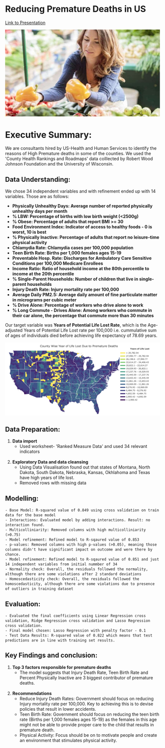 # Reducing Premature Deaths in US
[Link to Presentation]('https://docs.google.com/presentation/d/1VP237iQAoBrCczTcGiwCsrGcVjA3keql/edit#slide=id.p1')

<img src="images/image-1.jpg">

# Executive Summary:
We are consultants hired by US-Health and Human Services to identify the reasons of High Premature deaths in some of the counties. We used the 'County Health Rankings and Roadmaps' data colllected by Robert Wood Johnson Foundation and the University of Wisconsin.


## Data Understanding:
We chose 34 independent variables and with refinement ended up with 14 variables. Those are as follows:
* **Physically Unhealthy Days: Average number of reported physically unhealthy days per month**
* **% LBW: Percentage of births with low birth weight (<2500g)**
* **% Obese: Percentage of adults that report BMI >= 30**
* **Food Environment Index: Indicator of access to healthy foods - 0 is worst, 10 is best**
* **% Physically Inactive: Percentage of adults that report no leisure-time physical activity**
* **Chlamydia Rate: Chlamydia cases per 100,000 population**
* **Teen Birth Rate: Births per 1,000 females ages 15-19**
* **Preventable Hosp. Rate: Discharges for Ambulatory Care Sensitive Conditions per 100,000 Medicare Enrollees**
* **Income Ratio: Ratio of household income at the 80th percentile to income at the 20th percentile**
* **% Single-Parent Households: Number of children that live in single-parent households**
* **Injury Death Rate: Injury mortality rate per 100,000**
* **Average Daily PM2.5: Average daily amount of fine particulate matter in micrograms per cubic meter**
* **% Drive Alone: Percentage of workers who drive alone to work**
* **% Long Commute - Drives Alone: Among workers who commute in their car alone, the percentage that commute more than 30 minutes**

Our target variable was **Years of Potential Life Lost Rate**, which is the Age-adjusted Years of Potential Life Lost rate per 100,000 i.e. cummulative sum of ages of individuals died before achieving life expectancy of 78.69 years.

<img src="images/image-2.png">

## Data Preparation:
1. **Data import**  
    - Used worksheet- 'Ranked Measure Data' and used 34 relevant indicators
<br><br>
2. **Exploratory Data and data cleansing**  
    - Using Data Visualisation found out that states of Montana, North Dakota, South Dakota, Nebraska, Kansas, Okhlahoma and Texas have high years of life lost.
    - Removed rows with missing data

## Modelling:
    - Base Model: R-squared value of 0.849 using cross validation on train data for the base model
    - Interactions: Evaluated model by adding interactions. Result: no interaction found.
    - Multicolliniarity: Removed columns with high multicolliniarity (>0.75)
    - Model refinement: Refined model to R-sqaured value of 0.853
    - p-values: Removed columns with high p-values (>0.05), meaning those columns didn't have significant impact on outcome and were there by chance.
    - Model refinement: Refined model to R-sqaured value of 0.851 and just 14 independent variables from initial nummber of 34
    - Normality check: Overall, the residuals followed the normality, although there are some violations after 2 standard deviations
    - Homoscedasticity check: Overall, the residuals followed the homoscedasticity, although there are some violations due to presence of outliers in training dataset

## Evaluation:
    - Evaluated the final coefficients using Linear Regression cross validation, Ridge Regression cross validation and Lasso Regression cross validation.
    - Final model chosen: Lasso Regression with penalty factor - 0.1
    - Test Data Results: R-squared value of 0.822 which means that test predictions are in line with training set results.

## Key Findings and conclusion:

1. **Top 3 factors responsible for premature deaths**
    - The model suggests that Injury Death Rate, Teen Birth Rate and Percent Physically Inactive are 3 biggest contributor of premature deaths.
<br><br>
2. **Recommendations**
    - Reduce Injury Death Rates: Government should focus on reducing Injury mortality rate per 100,000. Key to achieving this is to devise policies that result in lower accidents.
    - Teen Birth Rate: Government should focus on reducing the teen birth rate (Births per 1,000 females ages 15-19) as the females in this age might not be able to provide proper care to the child that results in premature death.
    - Physical Activity: Focus should be on to motivate people and create an environment that stimulates physical activity.